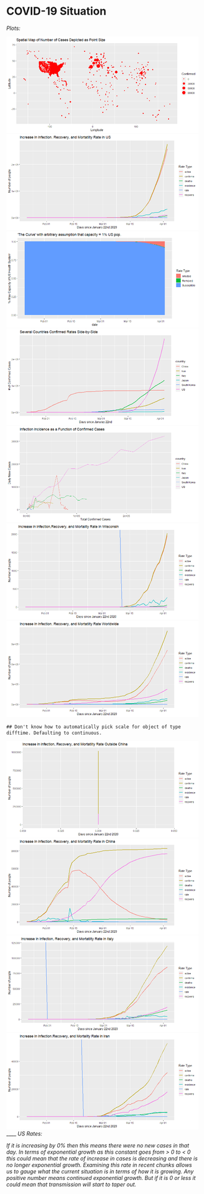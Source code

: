 COVID-19 Situation
================

*Plots:*

![](README_files/figure-gfm/unnamed-chunk-2-1.png)<!-- -->![](README_files/figure-gfm/unnamed-chunk-2-2.png)<!-- -->![](README_files/figure-gfm/unnamed-chunk-2-3.png)<!-- -->![](README_files/figure-gfm/unnamed-chunk-2-4.png)<!-- -->![](README_files/figure-gfm/unnamed-chunk-2-5.png)<!-- -->![](README_files/figure-gfm/unnamed-chunk-2-6.png)<!-- -->![](README_files/figure-gfm/unnamed-chunk-2-7.png)<!-- -->

    ## Don't know how to automatically pick scale for object of type difftime. Defaulting to continuous.

![](README_files/figure-gfm/unnamed-chunk-2-8.png)<!-- -->![](README_files/figure-gfm/unnamed-chunk-2-9.png)<!-- -->![](README_files/figure-gfm/unnamed-chunk-2-10.png)<!-- -->![](README_files/figure-gfm/unnamed-chunk-2-11.png)<!-- -->
\_\_\_\_ *US Rates:*

*If it is increasing by 0% then this means there were no new cases in
that day. In terms of exponential growth as this constant goes from \> 0
to \< 0 this could mean that the rate of increase in cases is decreasing
and there is no longer exponential growth. Examining this rate in recent
chunks allows us to gauge what the current situation is in terms of how
it is growing. Any positive number means continued exponential growth.
But if it is 0 or less it could mean that transmission will start to
taper out.*
